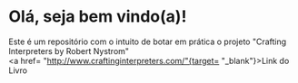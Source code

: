 # Olá, seja bem vindo(a)!
Este é um repositório com o intuito de botar em prática o projeto "Crafting Interpreters by Robert Nystrom"
<br>
<a href= "http://www.craftinginterpreters.com/"{target= "_blank"}>Link do Livro</a> 
